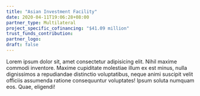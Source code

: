 ```yaml
---
title: "Asian Investment Facility"
date: 2020-04-11T19:06:28+08:00
partner_type: Multilateral
project_specific_cofinancing: "$41.09 million"
trust_funds_contribution:
partner_logo:
draft: false
---
```


Lorem ipsum dolor sit, amet consectetur adipisicing elit. Nihil maxime commodi inventore. Maxime cupiditate molestiae illum ex est minus, nulla dignissimos a repudiandae distinctio voluptatibus, neque animi suscipit velit officiis assumenda ratione consequuntur voluptates! Ipsum soluta numquam eos. Quae, eligendi!